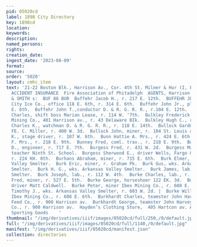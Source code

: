 ```yaml
---
pid: 05020cd
label: 1898 City Directory
key: 1898cd
location: 
keywords: 
description: 
named_persons: 
rights: 
creation_date: 
ingest_date: '2023-08-09'
format: 
source: 
order: '5020'
layout: cmhc_item
text: '21-22 Boston Blk., Harrison Av., Cor. 4th St. Milner & Hur (I, FIRE, LIFE AND
  ACCIDENT INSURANCE  Fire Association of Phitadelph  AGENTS, Harrison Av.  POWELL
  & SMITH s:  BUF 86 BUR  Buffehr Jacob H., r. 217 E. 12th.  BUFFEHR JOHN, mgr. Cloud
  City Ice Co., office 118 E. 6th, r. 314 E. 6th.  Buffehr John Jr., plumber, r. 314
  E. 6th.  Buffehr John T.,conductor D. & R. G. R. R., r.104 E. 12th.  Buffington
  Charles, shift boss Marian Lease, r. 114 W. ‘7th.  Bulkley Frederick G., mgr. Ibex
  Mining Co., 401 Harrison av., r. 43 Delaware BIk.  Bulkley Hugh C., r. 134 W. 6th.  Bullard
  Charles K., watchman D. & R. G. R. R., r. 118 E. 14th.  Bullock Gardner E., clk.
  FE. C. Miller, r. 400 W. 3d.  Bullock John, miner, r. 104 St. Louis av.  Bump William
  K., stage driver, r. 107 W. 6th.  Bunn Hattie A. Mrs., r. 424 E. 6th.  Bunney A.
  F. Mrs., r. 218 E. 9th.  Bunney Fred, coml. trav., r. 218 E. 9th.  Burdett William
  D., engineer, r. 717 E. 7th.  Burgess Fred, r. 431 W. 2d.  Burgess Maggie J. Mrs.,
  teacher Ninth St. School.  Burgess Sherwood E., driver Wells, Fargo & Co.s Express,
  r. 224 KH. 8th.  Burhans Abraham, miner, r. 715 E. 6th.  Burk Elmer, wks. Arkansas
  Valley Smelter.  Burk Eric, miner, r. Graham Pk.  Burk Gus, wks. Arkansas Valley
  Smelter.  Burk H. G., wks. Arkansas Valley Smelter.  Burk James, lab. Bi-Metallic
  Smelter.  Burk Joseph, lab., r. 112 W. 4th.  Burke Charles, lab., r. Stringtown.  Burke
  Fred, miner, r. 527 E. 5th.  Burke George, horseshoer 122 EK. 3d.  Burke James,
  driver Matt Caldwell.  Burke Peter, miner Ibex Mining Co., r. 608 E. 6th.  Burke
  Timothy J., wks. Arkansas Valley Smelter, r. 603 W. 2d. |  Burke William, miner
  Ibex Mining Co., r. 608 E. 6th.  Burkhardt Charles, teamster John Harvey Fuel &
  Feed Co., r. 900 Harrison av.  Burkhardt George, teamster John Harvey Fuel & Feed
  Co., r. 900 Harrison av.  Hayden’s Clothing Store,  405 Hartcon av. Agent tor Barnard’s
  Sporting Goods    '
thumbnail: "/img/derivatives/iiif/images/05020cd/full/250,/0/default.jpg"
full: "/img/derivatives/iiif/images/05020cd/full/1140,/0/default.jpg"
manifest: "/img/derivatives/iiif/05020cd/manifest.json"
collection: directories
---
```

